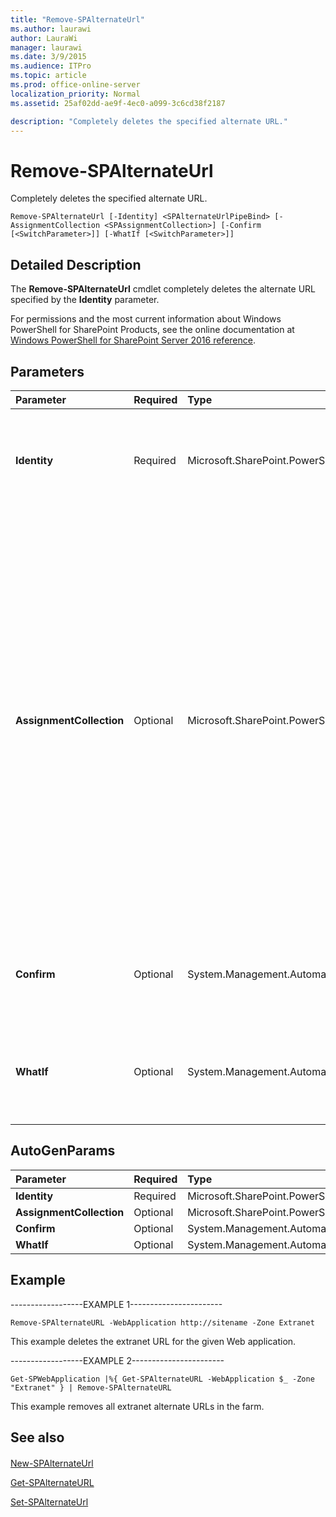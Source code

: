 ```yaml
---
title: "Remove-SPAlternateUrl"
ms.author: laurawi
author: LauraWi
manager: laurawi
ms.date: 3/9/2015
ms.audience: ITPro
ms.topic: article
ms.prod: office-online-server
localization_priority: Normal
ms.assetid: 25af02dd-ae9f-4ec0-a099-3c6cd38f2187

description: "Completely deletes the specified alternate URL."
---
```


# Remove-SPAlternateUrl

Completely deletes the specified alternate URL.
  
```
Remove-SPAlternateUrl [-Identity] <SPAlternateUrlPipeBind> [-AssignmentCollection <SPAssignmentCollection>] [-Confirm [<SwitchParameter>]] [-WhatIf [<SwitchParameter>]]
```

## Detailed Description

The **Remove-SPAlternateUrl** cmdlet completely deletes the alternate URL specified by the **Identity** parameter. 
  
For permissions and the most current information about Windows PowerShell for SharePoint Products, see the online documentation at [Windows PowerShell for SharePoint Server 2016 reference](https://go.microsoft.com/fwlink/p/?LinkId=671715).
  
## Parameters

|**Parameter**|**Required**|**Type**|**Description**|
|:-----|:-----|:-----|:-----|
|**Identity** <br/> |Required  <br/> |Microsoft.SharePoint.PowerShell.SPAlternateUrlPipeBind  <br/> |Specifies the identity of the alternate URL to delete. The identity can be either a valid URL, in the form http://server_name, or a valid GUID, in the form 12345678-90ab-cdef-1234-567890bcdefgh.  <br/> |
|**AssignmentCollection** <br/> |Optional  <br/> |Microsoft.SharePoint.PowerShell.SPAssignmentCollection  <br/> |Manages objects for the purpose of proper disposal. Use of objects, such as **SPWeb** or **SPSite**, can use large amounts of memory and use of these objects in Windows PowerShell scripts requires proper memory management. Using the **SPAssignment** object, you can assign objects to a variable and dispose of the objects after they are needed to free up memory. When **SPWeb**, **SPSite**, or **SPSiteAdministration** objects are used, the objects are automatically disposed of if an assignment collection or the **Global** parameter is not used.  <br/> > [!NOTE]> When the **Global** parameter is used, all objects are contained in the global store. If objects are not immediately used, or disposed of by using the **Stop-SPAssignment** command, an out-of-memory scenario can occur.           |
|**Confirm** <br/> |Optional  <br/> |System.Management.Automation.SwitchParameter  <br/> |Prompts you for confirmation before executing the command. For more information, type the following command: **get-help about_commonparameters** <br/> |
|**WhatIf** <br/> |Optional  <br/> |System.Management.Automation.SwitchParameter  <br/> |Displays a message that describes the effect of the command instead of executing the command. For more information, type the following command: **get-help about_commonparameters** <br/> |
   
## AutoGenParams

|**Parameter**|**Required**|**Type**|**Description**|
|:-----|:-----|:-----|:-----|
|**Identity** <br/> |Required  <br/> |Microsoft.SharePoint.PowerShell.SPAlternateUrlPipeBind  <br/> ||
|**AssignmentCollection** <br/> |Optional  <br/> |Microsoft.SharePoint.PowerShell.SPAssignmentCollection  <br/> ||
|**Confirm** <br/> |Optional  <br/> |System.Management.Automation.SwitchParameter  <br/> ||
|**WhatIf** <br/> |Optional  <br/> |System.Management.Automation.SwitchParameter  <br/> ||
   
## Example

------------------EXAMPLE 1-----------------------
  
```
Remove-SPAlternateURL -WebApplication http://sitename -Zone Extranet
```

This example deletes the extranet URL for the given Web application.
  
------------------EXAMPLE 2-----------------------
  
```
Get-SPWebApplication |%{ Get-SPAlternateURL -WebApplication $_ -Zone "Extranet" } | Remove-SPAlternateURL
```

This example removes all extranet alternate URLs in the farm.
  
## See also

#### 

[New-SPAlternateUrl](new-spalternateurl.md)
  
[Get-SPAlternateURL](get-spalternateurl.md)
  
[Set-SPAlternateUrl](set-spalternateurl.md)

